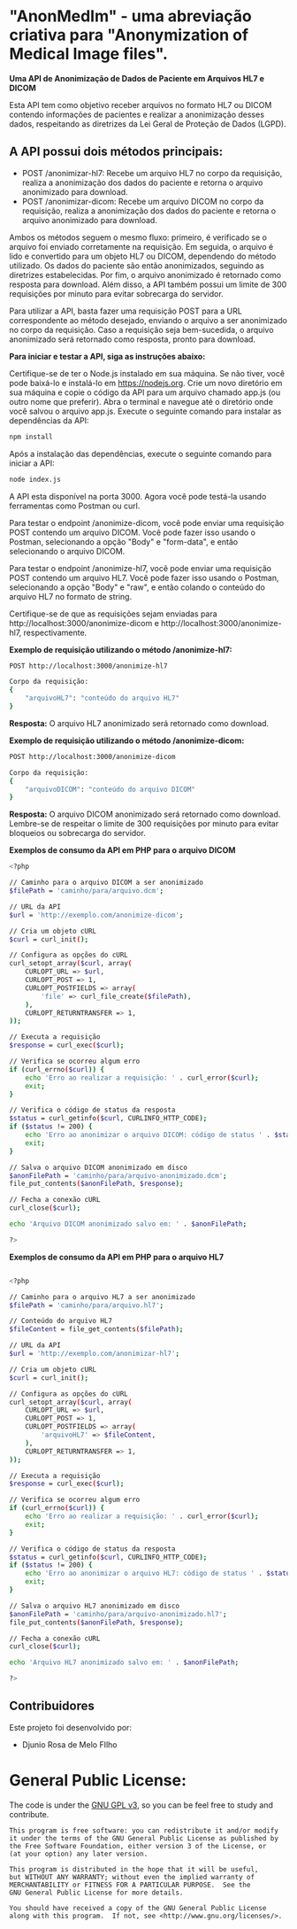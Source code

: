 # "AnonMedIm" - uma abreviação criativa para "Anonymization of Medical Image files".
**Uma API de Anonimização de Dados de Paciente em Arquivos HL7 e DICOM**

Esta API tem como objetivo receber arquivos no formato HL7 ou DICOM contendo informações de pacientes e realizar a anonimização desses dados, respeitando as diretrizes da Lei Geral de Proteção de Dados (LGPD).

## A API possui dois métodos principais:

- POST /anonimizar-hl7: Recebe um arquivo HL7 no corpo da requisição, realiza a anonimização dos dados do paciente e retorna o arquivo anonimizado para download.
- POST /anonimizar-dicom: Recebe um arquivo DICOM no corpo da requisição, realiza a anonimização dos dados do paciente e retorna o arquivo anonimizado para download.

Ambos os métodos seguem o mesmo fluxo: primeiro, é verificado se o arquivo foi enviado corretamente na requisição. Em seguida, o arquivo é lido e convertido para um objeto HL7 ou DICOM, dependendo do método utilizado. Os dados do paciente são então anonimizados, seguindo as diretrizes estabelecidas. Por fim, o arquivo anonimizado é retornado como resposta para download.
Além disso, a API também possui um limite de 300 requisições por minuto para evitar sobrecarga do servidor.

Para utilizar a API, basta fazer uma requisição POST para a URL correspondente ao método desejado, enviando o arquivo a ser anonimizado no corpo da requisição. Caso a requisição seja bem-sucedida, o arquivo anonimizado será retornado como resposta, pronto para download.


**Para iniciar e testar a API, siga as instruções abaixo:**

Certifique-se de ter o Node.js instalado em sua máquina. Se não tiver, você pode baixá-lo e instalá-lo em https://nodejs.org.
Crie um novo diretório em sua máquina e copie o código da API para um arquivo chamado app.js (ou outro nome que preferir).
Abra o terminal e navegue até o diretório onde você salvou o arquivo app.js.
Execute o seguinte comando para instalar as dependências da API:

```sh
npm install
```
Após a instalação das dependências, execute o seguinte comando para iniciar a API:

```sh
node index.js
```
A API esta disponível na porta 3000. Agora você pode testá-la usando ferramentas como Postman ou curl.

Para testar o endpoint /anonimize-dicom, você pode enviar uma requisição POST contendo um arquivo DICOM. Você pode fazer isso usando o Postman, selecionando a opção "Body" e "form-data", e então selecionando o arquivo DICOM.

Para testar o endpoint /anonimize-hl7, você pode enviar uma requisição POST contendo um arquivo HL7. Você pode fazer isso usando o Postman, selecionando a opção "Body" e "raw", e então colando o conteúdo do arquivo HL7 no formato de string.

Certifique-se de que as requisições sejam enviadas para http://localhost:3000/anonimize-dicom e http://localhost:3000/anonimize-hl7, respectivamente.

**Exemplo de requisição utilizando o método /anonimize-hl7:**

```sh
POST http://localhost:3000/anonimize-hl7

Corpo da requisição:
{
    "arquivoHL7": "conteúdo do arquivo HL7"
}
```
**Resposta:**
O arquivo HL7 anonimizado será retornado como download.

**Exemplo de requisição utilizando o método /anonimize-dicom:**
```sh
POST http://localhost:3000/anonimize-dicom

Corpo da requisição:
{
    "arquivoDICOM": "conteúdo do arquivo DICOM"
}
```

**Resposta:**
O arquivo DICOM anonimizado será retornado como download.
Lembre-se de respeitar o limite de 300 requisições por minuto para evitar bloqueios ou sobrecarga do servidor.

**Exemplos de consumo da API em PHP para o arquivo DICOM**
```sh
<?php

// Caminho para o arquivo DICOM a ser anonimizado
$filePath = 'caminho/para/arquivo.dcm';

// URL da API
$url = 'http://exemplo.com/anonimize-dicom';

// Cria um objeto cURL
$curl = curl_init();

// Configura as opções do cURL
curl_setopt_array($curl, array(
    CURLOPT_URL => $url,
    CURLOPT_POST => 1,
    CURLOPT_POSTFIELDS => array(
        'file' => curl_file_create($filePath),
    ),
    CURLOPT_RETURNTRANSFER => 1,
));

// Executa a requisição
$response = curl_exec($curl);

// Verifica se ocorreu algum erro
if (curl_errno($curl)) {
    echo 'Erro ao realizar a requisição: ' . curl_error($curl);
    exit;
}

// Verifica o código de status da resposta
$status = curl_getinfo($curl, CURLINFO_HTTP_CODE);
if ($status != 200) {
    echo 'Erro ao anonimizar o arquivo DICOM: código de status ' . $status;
    exit;
}

// Salva o arquivo DICOM anonimizado em disco
$anonFilePath = 'caminho/para/arquivo-anonimizado.dcm';
file_put_contents($anonFilePath, $response);

// Fecha a conexão cURL
curl_close($curl);

echo 'Arquivo DICOM anonimizado salvo em: ' . $anonFilePath;

?>
```

**Exemplos de consumo da API em PHP para o arquivo HL7**
```sh

<?php

// Caminho para o arquivo HL7 a ser anonimizado
$filePath = 'caminho/para/arquivo.hl7';

// Conteúdo do arquivo HL7
$fileContent = file_get_contents($filePath);

// URL da API
$url = 'http://exemplo.com/anonimizar-hl7';

// Cria um objeto cURL
$curl = curl_init();

// Configura as opções do cURL
curl_setopt_array($curl, array(
    CURLOPT_URL => $url,
    CURLOPT_POST => 1,
    CURLOPT_POSTFIELDS => array(
        'arquivoHL7' => $fileContent,
    ),
    CURLOPT_RETURNTRANSFER => 1,
));

// Executa a requisição
$response = curl_exec($curl);

// Verifica se ocorreu algum erro
if (curl_errno($curl)) {
    echo 'Erro ao realizar a requisição: ' . curl_error($curl);
    exit;
}

// Verifica o código de status da resposta
$status = curl_getinfo($curl, CURLINFO_HTTP_CODE);
if ($status != 200) {
    echo 'Erro ao anonimizar o arquivo HL7: código de status ' . $status;
    exit;
}

// Salva o arquivo HL7 anonimizado em disco
$anonFilePath = 'caminho/para/arquivo-anonimizado.hl7';
file_put_contents($anonFilePath, $response);

// Fecha a conexão cURL
curl_close($curl);

echo 'Arquivo HL7 anonimizado salvo em: ' . $anonFilePath;

?>
```
## Contribuidores
Este projeto foi desenvolvido por:
- Djunio Rosa de Melo FIlho

# General Public License:

The code is under the [GNU GPL v3](https://www.gnu.org/licenses/gpl-3.0.html), so you can be feel free to study and contribute.

    This program is free software: you can redistribute it and/or modify
    it under the terms of the GNU General Public License as published by
    the Free Software Foundation, either version 3 of the License, or
    (at your option) any later version.

    This program is distributed in the hope that it will be useful,
    but WITHOUT ANY WARRANTY; without even the implied warranty of
    MERCHANTABILITY or FITNESS FOR A PARTICULAR PURPOSE.  See the
    GNU General Public License for more details.

    You should have received a copy of the GNU General Public License
    along with this program.  If not, see <http://www.gnu.org/licenses/>.